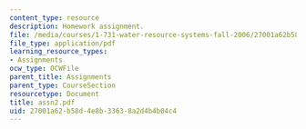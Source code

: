 ```yaml
---
content_type: resource
description: Homework assignment.
file: /media/courses/1-731-water-resource-systems-fall-2006/27001a62b58d4e8b33638a2d4b4b04c4_assn2.pdf
file_type: application/pdf
learning_resource_types:
- Assignments
ocw_type: OCWFile
parent_title: Assignments
parent_type: CourseSection
resourcetype: Document
title: assn2.pdf
uid: 27001a62-b58d-4e8b-3363-8a2d4b4b04c4
---
```


